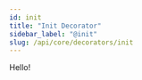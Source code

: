 ```yaml
---
id: init
title: "Init Decorator"
sidebar_label: "@init"
slug: /api/core/decorators/init
---
```


Hello!